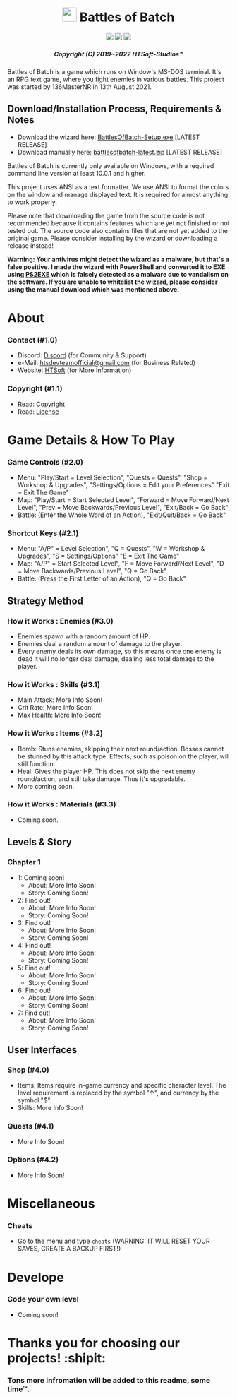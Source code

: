 <div align="center">

# <img src="data/images/icon_256.ico" width="32" height="32"> Battles of Batch
  
![](https://badgen.net/badge/icon/windows?icon=windows&label) ![](https://badgen.net/github/release/136MasterNR/Battles-of-Batch) ![](https://badgen.net/github/stars/136MasterNR/Battles-of-Batch)

##### _Copyright (C) 2019~2022 HTSoft-Studios™_

</div>

Battles of Batch is a game which runs on Window's MS-DOS terminal. It's an RPG text game, where you fight enemies in various battles. This project was started by 136MasterNR in 13th August 2021.

## Download/Installation Process, Requirements & Notes
  - Download the wizard here: [BattlesOfBatch-Setup.exe](https://htssoft.tk/get-download/BattlesOfBatch-Setup.exe) [LATEST RELEASE]
  - Download manually here: [battlesofbatch-latest.zip](https://htssoft.tk/get-download/battlesofbatch-latest.zip) [LATEST RELEASE]

Battles of Batch is currently only available on Windows, with a required command line version at least 10.0.1 and higher.

This project uses ANSI as a text formatter. We use ANSI to format the colors on the window and manage displayed text. It is required for almost anything to work properly.

Please note that downloading the game from the source code is not recommended because it contains features which are yet not finished or not tested out. The source code also contains files that are not yet added to the original game. Please consider installing by the wizard or downloading a release instead!

**Warning: Your antivirus might detect the wizard as a malware, but that's a false positive. I made the wizard with PowerShell and converted it to EXE using  [PS2EXE](https://github.com/MScholtes/PS2EXE) which is falsely detected as a malware due to vandalism on the software. If you are unable to whitelist the wizard, please consider using the manual download which was mentioned above.**

# About
### Contact (#1.0)
  - Discord: [Discord]([discord.gg/Qst63njdBG](https://discord.com/invite/Qst63njdBG)) (for Community & Support)
  - e-Mail: [htsdevteamofficial@gmail.com](mailto:htsdevteamofficial@gmail.com) (for Business Related)
  - Website: [HTSoft](htssoft.tk) (for More Information)
### Copyright (#1.1)
  - Read: [Copyright](copyright.txt)
  - Read: [License](license.txt)

# Game Details & How To Play

### Game Controls (#2.0)
  - Menu: "Play/Start = Level Selection", "Quests = Quests", "Shop = Workshop & Upgrades", "Settings/Options = Edit your Preferences" "Exit = Exit The Game"
  - Map: "Play/Start = Start Selected Level", "Forward = Move Forward/Next Level", "Prev = Move Backwards/Previous Level", "Exit/Back = Go Back"
  - Battle: (Enter the Whole Word of an Action), "Exit/Quit/Back = Go Back"

### Shortcut Keys (#2.1)
  - Menu: "A/P" = Level Selection", "Q = Quests", "W = Workshop & Upgrades", "S = Settings/Options" "E = Exit The Game"
  - Map: "A/P" = Start Selected Level", "F = Move Forward/Next Level", "D = Move Backwards/Previous Level", "Q = Go Back"
  - Battle: (Press the First Letter of an Action), "Q = Go Back"


## Strategy Method
### How it Works : Enemies (#3.0)
  - Enemies spawn with a random amount of HP.
  - Enemies deal a random amount of damage to the player.
  - Every enemy deals its own damage, so this means once one enemy is dead it will no longer deal damage, dealing less total damage to the player.

### How it Works : Skills (#3.1)
  - Main Attack: More Info Soon!
  - Crit Rate: More Info Soon!
  - Max Health: More Info Soon!

### How it Works : Items (#3.2)
  - Bomb: Stuns enemies, skipping their next round/action. Bosses cannot be stunned by this attack type. Effects, such as poison on the player, will still function.
  - Heal: Gives the player HP. This does not skip the next enemy round/action, and still take damage. Thus it's upgradable.
  - More coming soon.

### How it Works : Materials (#3.3)
  - Coming soon.

## Levels & Story
### Chapter 1
  - 1: Coming soon!
    - About: More Info Soon!
    - Story: Coming Soon!
  - 2: Find out!
    - About: More Info Soon!
    - Story: Coming Soon!
  - 3: Find out!
    - About: More Info Soon!
    - Story: Coming Soon!
  - 4: Find out!
    - About: More Info Soon!
    - Story: Coming Soon!
  - 5: Find out!
    - About: More Info Soon!
    - Story: Coming Soon!
  - 6: Find out!
    - About: More Info Soon!
    - Story: Coming Soon!
  - 7: Find out!
    - About: More Info Soon!
    - Story: Coming Soon!

## User Interfaces
### Shop (#4.0)
  - Items: Items require in-game currency and specific character level. The level requirement is replaced by the symbol "↑", and currency by the symbol "$".
  - Skills: More Info Soon!

### Quests (#4.1)
  - More Info Soon!

### Options (#4.2)
  - More Info Soon!

# Miscellaneous
### Cheats
  - Go to the menu and type `cheats` (WARNING: IT WILL RESET YOUR SAVES, CREATE A BACKUP FIRST!)

# Develope
### Code your own level
  - Coming soon!

# Thanks you for choosing our projects! :shipit:
### Tons more infromation will be added to this readme, some time™.
